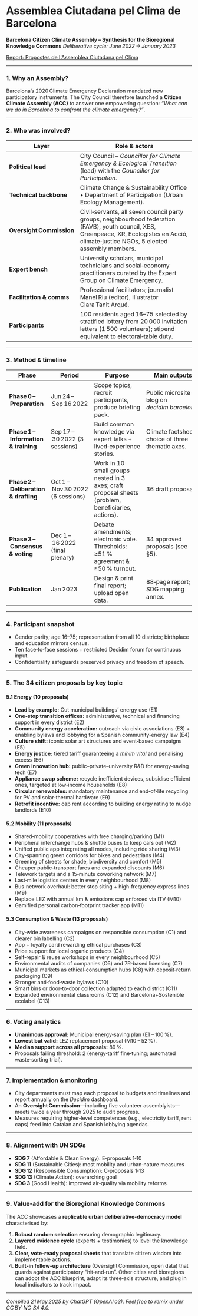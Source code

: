 # Assemblea Ciutadana pel Clima de Barcelona

**Barcelona Citizen Climate Assembly – Synthesis for the Bioregional Knowledge Commons**
*Deliberative cycle: June 2022 → January 2023*

[Report: Propostes de l'Assemblea Ciutadana pel Clima](https://bcnroc.ajuntament.barcelona.cat/jspui/bitstream/11703/128362/1/Propostes_AssembleaCiutadanaClima_2023.pdf)

---

### 1. Why an Assembly?

Barcelona’s 2020 Climate Emergency Declaration mandated new participatory instruments. The City Council therefore launched a **Citizen Climate Assembly (ACC)** to answer one empowering question: *“What can we do in Barcelona to confront the climate emergency?”*.

---

### 2. Who was involved?

| Layer                    | Role & actors                                                                                                                                                                                |
| ------------------------ | -------------------------------------------------------------------------------------------------------------------------------------------------------------------------------------------- |
| **Political lead**       | City Council – *Councillor for Climate Emergency & Ecological Transition* (lead) with the *Councillor for Participation*.                                                                    |
| **Technical backbone**   | Climate Change & Sustainability Office • Department of Participation (Urban Ecology Management).                                                                                             |
| **Oversight Commission** | Civil‑servants, all seven council party groups, neighbourhood federation (FAVB), youth council, XES, Greenpeace, XR, Ecologistes en Acció, climate‑justice NGOs, 5 elected assembly members. |
| **Expert bench**         | University scholars, municipal technicians and social‑economy practitioners curated by the Expert Group on Climate Emergency.                                                                |
| **Facilitation & comms** | Professional facilitators; journalist Manel Riu (editor), illustrator Clara Tanit Arqué.                                                                                                     |
| **Participants**         | 100 residents aged 16–75 selected by stratified lottery from 20 000 invitation letters (1 500 volunteers); stipend equivalent to electoral‑table duty.                                       |

---

### 3. Method & timeline

| Phase                                 | Period                           | Purpose                                                                                            | Main outputs                                      |
| ------------------------------------- | -------------------------------- | -------------------------------------------------------------------------------------------------- | ------------------------------------------------- |
| **Phase 0 – Preparation**             | Jun 24 – Sep 16 2022             | Scope topics, recruit participants, produce briefing pack.                                         | Public microsite & blog on *decidim.barcelona*.   |
| **Phase 1 – Information & training**  | Sep 17 – 30 2022 (3 sessions)    | Build common knowledge via expert talks + lived‑experience stories.                                | Climate factsheet; choice of three thematic axes. |
| **Phase 2 – Deliberation & drafting** | Oct 1 – Nov 30 2022 (6 sessions) | Work in 10 small groups nested in 3 axes; craft proposal sheets (problem, beneficiaries, actions). | 36 draft proposals.                               |
| **Phase 3 – Consensus & voting**      | Dec 1 – 16 2022 (final plenary)  | Debate amendments; electronic vote. Thresholds: ≥51 % agreement & ≥50 % turnout.                   | 34 approved proposals (see §5).                   |
| **Publication**                       | Jan 2023                         | Design & print final report; upload open data.                                                     | 88‑page report; SDG mapping annex.                |

---

### 4. Participant snapshot

* Gender parity; age 16–75; representation from all 10 districts; birthplace and education mirrors census.
* Ten face‑to‑face sessions + restricted Decidim forum for continuous input.
* Confidentiality safeguards preserved privacy and freedom of speech.

---

### 5. The 34 citizen proposals by key topic

#### 5.1 Energy (10 proposals)

* **Lead by example:** Cut municipal buildings’ energy use (E1)
* **One‑stop transition offices:** administrative, technical and financing support in every district (E2)
* **Community energy acceleration:** outreach via civic associations (E3) + enabling bylaws and lobbying for a Spanish community‑energy law (E4)
* **Culture shift:** iconic solar art structures and event‑based campaigns (E5)
* **Energy justice:** tiered tariff guaranteeing a *mínim vital* and penalising excess (E6)
* **Green innovation hub:** public–private–university R\&D for energy‑saving tech (E7)
* **Appliance swap scheme:** recycle inefficient devices, subsidise efficient ones, targeted at low‑income households (E8)
* **Circular renewables:** mandatory maintenance and end‑of‑life recycling for PV and solar‑thermal hardware (E9)
* **Retrofit incentive:** cap rent according to building energy rating to nudge landlords (E10)

#### 5.2 Mobility (11 proposals)

* Shared‑mobility cooperatives with free charging/parking (M1)
* Peripheral interchange hubs & shuttle buses to keep cars out (M2)
* Unified public app integrating all modes, including ride sharing (M3)
* City‑spanning green corridors for bikes and pedestrians (M4)
* Greening of streets for shade, biodiversity and comfort (M5)
* Cheaper public‑transport fares and expanded discounts (M6)
* Telework targets and a 15‑minute coworking network (M7)
* Last‑mile logistics centres in every neighbourhood (M8)
* Bus‑network overhaul: better stop siting + high‑frequency express lines (M9)
* Replace LEZ with annual km & emissions cap enforced via ITV (M10)
* Gamified personal carbon‑footprint tracker app (M11)

#### 5.3 Consumption & Waste (13 proposals)

* City‑wide awareness campaigns on responsible consumption (C1) and clearer bin labelling (C2)
* App + loyalty card rewarding ethical purchases (C3)
* Price support for local organic products (C4)
* Self‑repair & reuse workshops in every neighbourhood (C5)
* Environmental audits of companies (C6) and 7R‑based licensing (C7)
* Municipal markets as ethical‑consumption hubs (C8) with deposit‑return packaging (C9)
* Stronger anti‑food‑waste bylaws (C10)
* Smart bins or door‑to‑door collection adapted to each district (C11)
* Expanded environmental classrooms (C12) and Barcelona+Sostenible ecolabel (C13)

---

### 6. Voting analytics

* **Unanimous approval:** Municipal energy‑saving plan (E1 – 100 %).
* **Lowest but valid:** LEZ replacement proposal (M10 – 52 %).
* **Median support across all proposals:** 89 %.
* Proposals failing threshold: 2 (energy‑tariff fine‑tuning; automated waste‑sorting trial).

---

### 7. Implementation & monitoring

* City departments must map each proposal to budgets and timelines and report annually on the *Decidim* dashboard.
* An **Oversight Commission**—including five volunteer assemblyists—meets twice a year through 2025 to audit progress.
* Measures requiring higher‑level competences (e.g., electricity tariff, rent caps) feed into Catalan and Spanish lobbying agendas.

---

### 8. Alignment with UN SDGs

* **SDG 7** (Affordable & Clean Energy): E‑proposals 1‑10
* **SDG 11** (Sustainable Cities): most mobility and urban‑nature measures
* **SDG 12** (Responsible Consumption): C‑proposals 1‑13
* **SDG 13** (Climate Action): overarching goal
* **SDG 3** (Good Health): improved air‑quality via mobility reforms

---

### 9. Value‑add for the Bioregional Knowledge Commons

The ACC showcases a **replicable urban deliberative‑democracy model** characterised by:

1. **Robust random selection** ensuring demographic legitimacy.
2. **Layered evidence cycle** (experts + testimonies) to level the knowledge field.
3. **Clear, vote‑ready proposal sheets** that translate citizen wisdom into implementable actions.
4. **Built‑in follow‑up architecture** (Oversight Commission, open data) that guards against participatory “hit‑and‑run”.
   Other cities and bioregions can adopt the ACC blueprint, adapt its three‑axis structure, and plug in local indicators to track impact.

---

*Compiled 21 May 2025 by ChatGPT (OpenAI o3). Feel free to remix under CC BY‑NC‑SA 4.0.*
